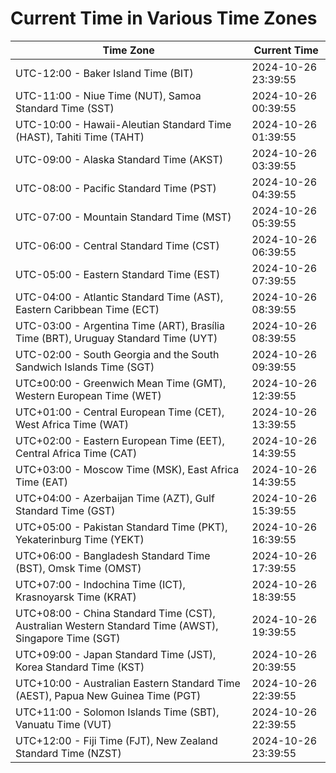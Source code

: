 # Current Time in Various Time Zones

| Time Zone | Current Time |
|-----------|--------------|
| UTC-12:00 - Baker Island Time (BIT) | 2024-10-26 23:39:55 |
| UTC-11:00 - Niue Time (NUT), Samoa Standard Time (SST) | 2024-10-26 00:39:55 |
| UTC-10:00 - Hawaii-Aleutian Standard Time (HAST), Tahiti Time (TAHT) | 2024-10-26 01:39:55 |
| UTC-09:00 - Alaska Standard Time (AKST) | 2024-10-26 03:39:55 |
| UTC-08:00 - Pacific Standard Time (PST) | 2024-10-26 04:39:55 |
| UTC-07:00 - Mountain Standard Time (MST) | 2024-10-26 05:39:55 |
| UTC-06:00 - Central Standard Time (CST) | 2024-10-26 06:39:55 |
| UTC-05:00 - Eastern Standard Time (EST) | 2024-10-26 07:39:55 |
| UTC-04:00 - Atlantic Standard Time (AST), Eastern Caribbean Time (ECT) | 2024-10-26 08:39:55 |
| UTC-03:00 - Argentina Time (ART), Brasília Time (BRT), Uruguay Standard Time (UYT) | 2024-10-26 08:39:55 |
| UTC-02:00 - South Georgia and the South Sandwich Islands Time (SGT) | 2024-10-26 09:39:55 |
| UTC±00:00 - Greenwich Mean Time (GMT), Western European Time (WET) | 2024-10-26 12:39:55 |
| UTC+01:00 - Central European Time (CET), West Africa Time (WAT) | 2024-10-26 13:39:55 |
| UTC+02:00 - Eastern European Time (EET), Central Africa Time (CAT) | 2024-10-26 14:39:55 |
| UTC+03:00 - Moscow Time (MSK), East Africa Time (EAT) | 2024-10-26 14:39:55 |
| UTC+04:00 - Azerbaijan Time (AZT), Gulf Standard Time (GST) | 2024-10-26 15:39:55 |
| UTC+05:00 - Pakistan Standard Time (PKT), Yekaterinburg Time (YEKT) | 2024-10-26 16:39:55 |
| UTC+06:00 - Bangladesh Standard Time (BST), Omsk Time (OMST) | 2024-10-26 17:39:55 |
| UTC+07:00 - Indochina Time (ICT), Krasnoyarsk Time (KRAT) | 2024-10-26 18:39:55 |
| UTC+08:00 - China Standard Time (CST), Australian Western Standard Time (AWST), Singapore Time (SGT) | 2024-10-26 19:39:55 |
| UTC+09:00 - Japan Standard Time (JST), Korea Standard Time (KST) | 2024-10-26 20:39:55 |
| UTC+10:00 - Australian Eastern Standard Time (AEST), Papua New Guinea Time (PGT) | 2024-10-26 22:39:55 |
| UTC+11:00 - Solomon Islands Time (SBT), Vanuatu Time (VUT) | 2024-10-26 22:39:55 |
| UTC+12:00 - Fiji Time (FJT), New Zealand Standard Time (NZST) | 2024-10-26 23:39:55 |
